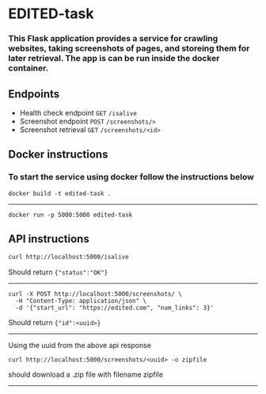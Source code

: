 # EDITED-task
### This Flask application provides a service for crawling websites, taking screenshots of pages, and storeing them for later retrieval. The app is can be run inside the docker container.


## Endpoints
* Health check endpoint `GET` `/isalive`
* Screenshot endpoint `POST` `/screenshots/>`
* Screenshot retrieval `GET` `/screenshots/<id>`


## Docker instructions
### To start the service using docker follow the instructions below

```
docker build -t edited-task .
```
----
```
docker run -p 5000:5000 edited-task
```

## API instructions
```bash
curl http://localhost:5000/isalive
```
Should return `{"status":"OK"}`

---

```
curl -X POST http://localhost:5000/screenshots/ \
  -H "Content-Type: application/json" \
  -d '{"start_url": "https://edited.com", "num_links": 3}'
```
Should return `{"id":<uuid>}`

---
Using the uuid from the above api response

```
curl http://localhost:5000/screenshots/<uuid> -o zipfile
```
should download a .zip file with filename zipfile

---